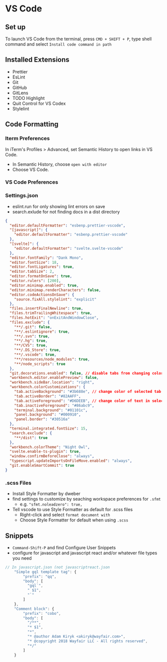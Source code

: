 # VS Code

## Set up 
To launch VS Code from the terminal, press `CMD + SHIFT + P`, type shell command and select `Install code command in path`

## Installed Extensions
- Prettier
- EsLint
- Git
- GitHub
- GitLens
- TODO Highlight
- Quit Control for VS Codex
- Stylelint	

## Code Formatting

### Iterm Preferences
In iTerm's Profiles > Advanced, set Semantic History to open links in VS Code.
* In Semantic History, choose `open with editor`
* Choose VS Code.

### VS Code Preferences


### Settings.json
- eslint.run for only showing lint errors on save
- search.exlude for not finding docs in a dist directory
```json
{
  "editor.defaultFormatter": "esbenp.prettier-vscode",
  "[javascript]": {
    "editor.defaultFormatter": "esbenp.prettier-vscode"
  },
  "[svelte]": {
    "editor.defaultFormatter": "svelte.svelte-vscode"
  },
  "editor.fontFamily": "Dank Mono",
  "editor.fontSize": 18,
  "editor.fontLigatures": true,
  "editor.tabSize": 2,
  "editor.formatOnSave": true,
  "editor.rulers": [200],
  "editor.minimap.enabled": true,
  "editor.minimap.renderCharacters": false,
  "editor.codeActionsOnSave": {
    "source.fixAll.stylelint": "explicit"
  },
  "files.insertFinalNewline": true,
  "files.trimTrailingWhitespace": true,
  "files.hotExit": "onExitAndWindowClose",
  "files.exclude": {
    "**/.git": false,
    "**/.eslintignore": true,
    "**/.svn": true,
    "**/.hg": true,
    "**/CVS": true,
    "**/.DS_Store": true,
    "**/.vscode": true,
    "**/resources/node_modules": true,
    "**/node_scripts": true
  },
  "git.decorations.enabled": false, // disable tabs from changing color based on git status
  "workbench.editor.enablePreview": false,
  "workbench.sideBar.location": "right",
  "workbench.colorCustomizations": {
    "tab.activeBackground": "#3b688e", // change color of selected tab
    "tab.activeBorder": "#82AAFF",
    "tab.activeForeground": "#D6DEEB", // change color of text in selected tab
    "tab.inactiveForeground": "#86abc9",
    "terminal.background": "#01101c",
    "panel.background": "#000910",
    "panel.border": "#30516a"
  },
  "terminal.integrated.fontSize": 15,
  "search.exclude": {
    "**/dist": true
  },
  "workbench.colorTheme": "Night Owl",
  "svelte.enable-ts-plugin": true,
  "window.confirmBeforeClose": "always",
  "typescript.updateImportsOnFileMove.enabled": "always",
  "git.enableSmartCommit": true
}


```

### .scss Files

- Install Style Formatter by dweber
- find settings to customize by seaching workspace preferences for `.sfmt`
    - e.g. `"sfmt.noleadzero": true,`
- Tell vscode to use Style Formatter as default for .scss files
    - Right-click and select `format document with`
    - Choose Style Formatter for default when using `.scss`
    
## Snippets

- `Command-Shift-P` and find Configure User Snippets
- configure for javascript and javascript react and/or whatever file types you need

```js and jsreact
// In javascript.json (not javascriptreact.json
	"Simple gql template tag": {
		"prefix": "qq",
		"body": [
		  "gql`",
		  "	$1",
		  "`"
		]
	},
	"Comment block": {
		"prefix": "cobo",
		"body": [
		  "/**",
		  "* $1",
		  "*",
		  "* @author Adam Kiryk <akiryk@wayfair.com>",
		  "* @copyright 2018 Wayfair LLC - All rights reserved",
		  "*/"
		]
	}
```
